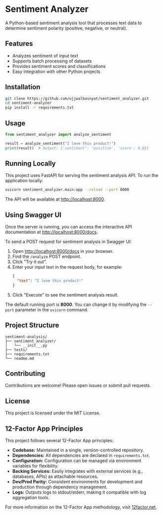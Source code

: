 # Sentiment Analyzer

A Python-based sentiment analysis tool that processes text data to determine sentiment polarity (positive, negative, or neutral).

## Features

- Analyzes sentiment of input text
- Supports batch processing of datasets
- Provides sentiment scores and classifications
- Easy integration with other Python projects

## Installation

```bash
git clone https://github.com/ujjwalbasnyat/sentiment_analyzer.git
cd sentiment-analyzer
pip install -r requirements.txt
```

## Usage

```python
from sentiment_analyzer import analyze_sentiment

result = analyze_sentiment("I love this product!")
print(result)  # Output: {'sentiment': 'positive', 'score': 0.85}
```

## Running Locally

This project uses FastAPI for serving the sentiment analysis API. To run the application locally:

```bash
uvicorn sentiment_analyzer.main:app --reload --port 8000
```

The API will be available at [http://localhost:8000](http://localhost:8000).

## Using Swagger UI

Once the server is running, you can access the interactive API documentation at [http://localhost:8000/docs](http://localhost:8000/docs).

To send a POST request for sentiment analysis in Swagger UI:

1. Open [http://localhost:8000/docs](http://localhost:8000/docs) in your browser.
2. Find the `/analyze` POST endpoint.
3. Click "Try it out".
4. Enter your input text in the request body, for example:
    ```json
    {
      "text": "I love this product!"
    }
    ```
5. Click "Execute" to see the sentiment analysis result.

The default running port is **8000**. You can change it by modifying the `--port` parameter in the `uvicorn` command.

## Project Structure

```
sentiment-analysis/
├── sentiment_analyzer/
│   └── __init__.py
├── tests/
├── requirements.txt
└── readme.md
```

## Contributing

Contributions are welcome! Please open issues or submit pull requests.

## License

This project is licensed under the MIT License.

## 12-Factor App Principles

This project follows several 12-Factor App principles:

- **Codebase:** Maintained in a single, version-controlled repository.
- **Dependencies:** All dependencies are declared in `requirements.txt`.
- **Configuration:** Configuration can be managed via environment variables for flexibility.
- **Backing Services:** Easily integrates with external services (e.g., databases, APIs) as attachable resources.
- **Dev/Prod Parity:** Consistent environments for development and production through dependency management.
- **Logs:** Outputs logs to stdout/stderr, making it compatible with log aggregation tools.

For more information on the 12-Factor App methodology, visit [12factor.net](https://12factor.net/).
